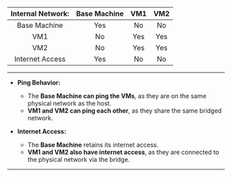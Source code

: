 | **Internal Network:** | Base Machine | VM1 | VM2 |
| :-------------------: | :----------: | :-: | :-: |
|     Base Machine      |     Yes      | No  | No  |
|          VM1          |      No      | Yes | Yes |
|          VM2          |      No      | Yes | Yes |
|    Internet Access    |     Yes      | No  | No  |

---

- **Ping Behavior:**
    
    - The **Base Machine can ping the VMs**, as they are on the same physical network as the host.
    - **VM1 and VM2 can ping each other**, as they share the same bridged network.
- **Internet Access:**
    
    - The **Base Machine** retains its internet access.
    - **VM1 and VM2 also have internet access**, as they are connected to the physical network via the bridge.

---